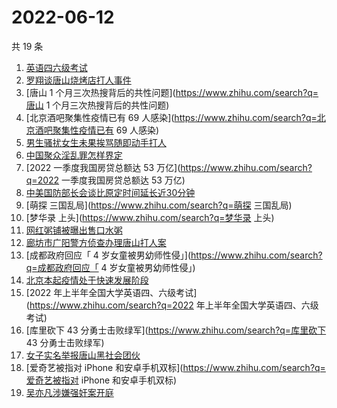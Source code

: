 # 2022-06-12

共 19 条

<!-- BEGIN -->
<!-- 最后更新时间 Sun Jun 12 2022 06:13:09 GMT+0800 (China Standard Time) -->

1. [英语四六级考试](https://www.zhihu.com/search?q=英语四六级考试)
1. [罗翔谈唐山烧烤店打人事件](https://www.zhihu.com/search?q=罗翔谈唐山烧烤店打人事件)
1. [唐山 1 个月三次热搜背后的共性问题](https://www.zhihu.com/search?q=唐山 1 个月三次热搜背后的共性问题)
1. [北京酒吧聚集性疫情已有 69 人感染](https://www.zhihu.com/search?q=北京酒吧聚集性疫情已有 69 人感染)
1. [男生骚扰女生未果挨骂随即动手打人](https://www.zhihu.com/search?q=男生骚扰女生未果挨骂随即动手打人)
1. [中国聚众淫乱罪怎样界定](https://www.zhihu.com/search?q=中国聚众淫乱罪怎样界定)
1. [2022 一季度我国房贷总额达 53 万亿](https://www.zhihu.com/search?q=2022 一季度我国房贷总额达 53 万亿)
1. [中美国防部长会谈比原定时间延长近30分钟](https://www.zhihu.com/search?q=中美国防部长会谈比原定时间延长近30分钟)
1. [萌探 三国乱局](https://www.zhihu.com/search?q=萌探 三国乱局)
1. [梦华录 上头](https://www.zhihu.com/search?q=梦华录 上头)
1. [网红粥铺被曝出售口水粥](https://www.zhihu.com/search?q=网红粥铺被曝出售口水粥)
1. [廊坊市广阳警方侦查办理唐山打人案](https://www.zhihu.com/search?q=廊坊市广阳警方侦查办理唐山打人案)
1. [成都政府回应「 4 岁女童被男幼师性侵」](https://www.zhihu.com/search?q=成都政府回应「 4 岁女童被男幼师性侵」)
1. [北京本起疫情处于快速发展阶段](https://www.zhihu.com/search?q=北京本起疫情处于快速发展阶段)
1. [2022 年上半年全国大学英语四、六级考试](https://www.zhihu.com/search?q=2022 年上半年全国大学英语四、六级考试)
1. [库里砍下 43 分勇士击败绿军](https://www.zhihu.com/search?q=库里砍下 43 分勇士击败绿军)
1. [女子实名举报唐山黑社会团伙](https://www.zhihu.com/search?q=女子实名举报唐山黑社会团伙)
1. [爱奇艺被指对 iPhone 和安卓手机双标](https://www.zhihu.com/search?q=爱奇艺被指对 iPhone 和安卓手机双标)
1. [吴亦凡涉嫌强奸案开庭](https://www.zhihu.com/search?q=吴亦凡涉嫌强奸案开庭)

<!-- END -->
